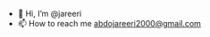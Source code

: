 - 👋 Hi, I’m @jareeri
- 📫 How to reach me abdojareeri2000@gmail.com

<!---
jareeri/jareeri is a ✨ special ✨ repository because its `README.md` (this file) appears on your GitHub profile.
You can click the Preview link to take a look at your changes.
--->
